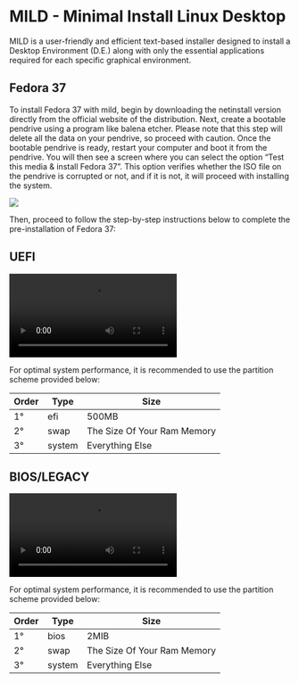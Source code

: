 # MILD - Minimal Install Linux Desktop

MILD is a user-friendly and efficient text-based installer designed to install a Desktop Environment (D.E.) along with only the essential applications required for each specific graphical environment.

## Fedora 37
To install Fedora 37 with mild, begin by downloading the netinstall version directly from the official website of the distribution. Next, create a bootable pendrive using a program like balena etcher. Please note that this step will delete all the data on your pendrive, so proceed with caution. Once the bootable pendrive is ready, restart your computer and boot it from the pendrive. You will then see a screen where you can select the option “Test this media & install Fedora 37”. This option verifies whether the ISO file on the pendrive is corrupted or not, and if it is not, it will proceed with installing the system.

![](media/fedora/desktopenviroments/installscreen.webp)

Then, proceed to follow the step-by-step instructions below to complete the pre-installation of Fedora 37:

## UEFI

![](media/fedora/instalationguide/Fedora37-Instalation-UEFI.mp4)

For optimal system performance, it is recommended to use the partition scheme provided below:

Order |  Type  | Size
------|--------|--------
  1°  |  efi   | 500MB  
  2°  |  swap  | The Size Of Your Ram Memory  
  3°  | system | Everything Else


## BIOS/LEGACY

![](media/fedora/instalationguide/Fedora37-Instalation-BIOS.mp4)

For optimal system performance, it is recommended to use the partition scheme provided below:

Order |  Type  | Size
------|--------|------  
  1°  |  bios  | 2MIB
  2°  |  swap  | The Size Of Your Ram Memory   
  3°  | system | Everything Else
